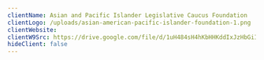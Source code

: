 ```yaml
---
clientName: Asian and Pacific Islander Legislative Caucus Foundation
clientLogo: /uploads/asian-american-pacific-islander-foundation-1.png
clientWebsite: 
clientW9Src: https://drive.google.com/file/d/1uH484sH4hKbHHKddIxJzHbGiIP7mF_ln/view?usp=sharing
hideClient: false
---
```

